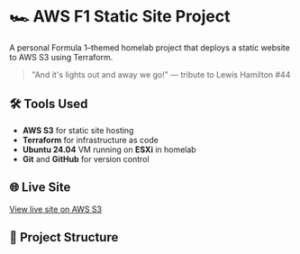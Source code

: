 # 🏎️ AWS F1 Static Site Project

A personal Formula 1–themed homelab project that deploys a static website to AWS S3 using Terraform.

> "And it's lights out and away we go!" — tribute to Lewis Hamilton #44

## 🛠️ Tools Used

- **AWS S3** for static site hosting
- **Terraform** for infrastructure as code
- **Ubuntu 24.04** VM running on **ESXi** in homelab
- **Git** and **GitHub** for version control

## 🌐 Live Site

[View live site on AWS S3](http://f1-homelab-site-49c3df1f.s3-website-us-east-1.amazonaws.com)

## 📁 Project Structure
